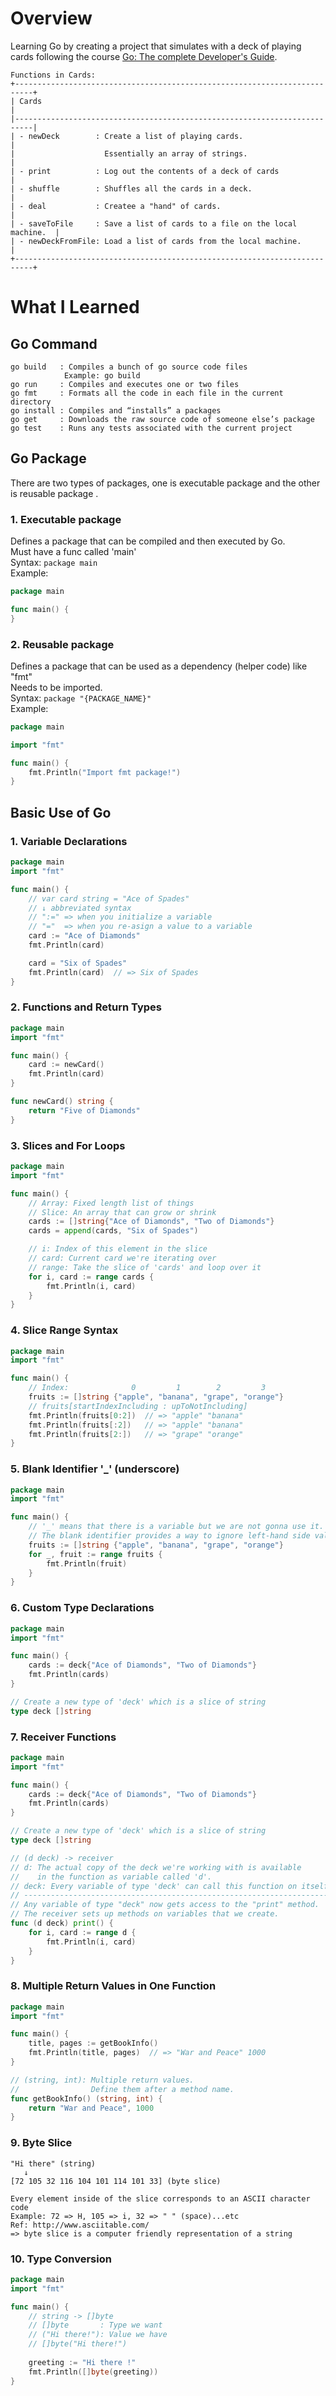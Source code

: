 # Overview
Learning Go by creating a project that simulates with a deck of playing cards
following the course [Go: The complete Developer's Guide](https://www.udemy.com/go-the-complete-developers-guide/).
```
Functions in Cards:
+--------------------------------------------------------------------------+
| Cards                                                                    |
|--------------------------------------------------------------------------|
| - newDeck        : Create a list of playing cards.                       |
|                    Essentially an array of strings.                      |
| - print          : Log out the contents of a deck of cards               |
| - shuffle        : Shuffles all the cards in a deck.                     |
| - deal           : Createe a "hand" of cards.                            |
| - saveToFile     : Save a list of cards to a file on the local machine.  |
| - newDeckFromFile: Load a list of cards from the local machine.          |
+--------------------------------------------------------------------------+
```

# What I Learned
## Go Command
```
go build   : Compiles a bunch of go source code files
            Example: go build
go run     : Compiles and executes one or two files
go fmt     : Formats all the code in each file in the current directory
go install : Compiles and “installs” a packages
go get     : Downloads the raw source code of someone else’s package
go test    : Runs any tests associated with the current project
```

## Go Package
There are two types of packages, one is executable package and the other is reusable package . 
### 1. Executable package 
Defines a package that can be compiled and then executed by Go.<br>
Must have a func called 'main'<br>
Syntax: ```package main```<br>
Example:
```go
package main

func main() {
}
```
### 2. Reusable package 
Defines a package that can be used as a dependency (helper code) like "fmt"<br>
Needs to be imported.<br>
Syntax: ```package "{PACKAGE_NAME}"```<br>
Example:
```go
package main

import "fmt"

func main() {
    fmt.Println("Import fmt package!")
}
```

## Basic Use of Go
### 1. Variable Declarations
```go
package main
import "fmt"

func main() {
    // var card string = "Ace of Spades"
    // ↓ abbreviated syntax
    // ":=" => when you initialize a variable
    // "="  => when you re-asign a value to a variable
    card := "Ace of Diamonds"
    fmt.Println(card)

    card = "Six of Spades"
    fmt.Println(card)  // => Six of Spades
}
```

### 2. Functions and Return Types
```go
package main
import "fmt"

func main() {
    card := newCard()
    fmt.Println(card)
}

func newCard() string {
    return "Five of Diamonds"
}
```

### 3. Slices and For Loops
```go
package main
import "fmt"

func main() {
    // Array: Fixed length list of things
    // Slice: An array that can grow or shrink
    cards := []string{"Ace of Diamonds", "Two of Diamonds"}
    cards = append(cards, "Six of Spades")

    // i: Index of this element in the slice
    // card: Current card we're iterating over
    // range: Take the slice of 'cards' and loop over it
    for i, card := range cards {
        fmt.Println(i, card)
    }
}
```

### 4. Slice Range Syntax
```go
package main
import "fmt"

func main() {
    // Index:              0         1        2         3
    fruits := []string {"apple", "banana", "grape", "orange"}
    // fruits[startIndexIncluding : upToNotIncluding]
    fmt.Println(fruits[0:2])  // => "apple" "banana"
    fmt.Println(fruits[:2])   // => "apple" "banana"
    fmt.Println(fruits[2:])   // => "grape" "orange"
}
```

### 5. Blank Identifier '_' (underscore)
```go
package main
import "fmt"

func main() {
    // '_' means that there is a variable but we are not gonna use it.
    // The blank identifier provides a way to ignore left-hand side values in an assignment.
    fruits := []string {"apple", "banana", "grape", "orange"}
    for _, fruit := range fruits {
        fmt.Println(fruit)
    }
}
```

### 6. Custom Type Declarations
```go
package main
import "fmt"

func main() {
    cards := deck{"Ace of Diamonds", "Two of Diamonds"}
    fmt.Println(cards)
}

// Create a new type of 'deck' which is a slice of string
type deck []string
```

### 7. Receiver Functions
```go
package main
import "fmt"

func main() {
    cards := deck{"Ace of Diamonds", "Two of Diamonds"}
    fmt.Println(cards)
}

// Create a new type of 'deck' which is a slice of string
type deck []string

// (d deck) -> receiver
// d: The actual copy of the deck we're working with is available
//    in the function as variable called 'd'.
// deck: Every variable of type 'deck' can call this function on itself.
// ----------------------------------------------------------------------------
// Any variable of type "deck" now gets access to the "print" method.
// The receiver sets up methods on variables that we create.
func (d deck) print() {
    for i, card := range d {
        fmt.Println(i, card)
    }
}
```

### 8. Multiple Return Values in One Function
```go
package main
import "fmt"

func main() {
    title, pages := getBookInfo()
    fmt.Println(title, pages)  // => "War and Peace" 1000
}

// (string, int): Multiple return values. 
//                Define them after a method name.
func getBookInfo() (string, int) {
    return "War and Peace", 1000
}
```

### 9. Byte Slice
```
"Hi there" (string)
   ↓
[72 105 32 116 104 101 114 101 33] (byte slice)

Every element inside of the slice corresponds to an ASCII character code
Example: 72 => H, 105 => i, 32 => " " (space)...etc
Ref: http://www.asciitable.com/
=> byte slice is a computer friendly representation of a string
```

### 10. Type Conversion
```go
package main
import "fmt"

func main() {
    // string -> []byte
    // []byte       : Type we want
    // ("Hi there!"): Value we have
    // []byte("Hi there!")
    
    greeting := "Hi there !"
    fmt.Println([]byte(greeting))
}
```
